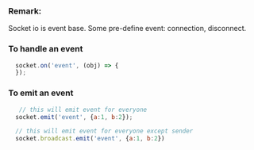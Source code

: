 ### Remark:
Socket io is event base. Some pre-define event: connection, disconnect.
### To handle an event
```javascript
  socket.on('event', (obj) => {
  });
```
### To emit an event
```javascript
   // this will emit event for everyone
  socket.emit('event', {a:1, b:2});

  // this will emit event for everyone except sender
  socket.broadcast.emit('event', {a:1, b:2})
```